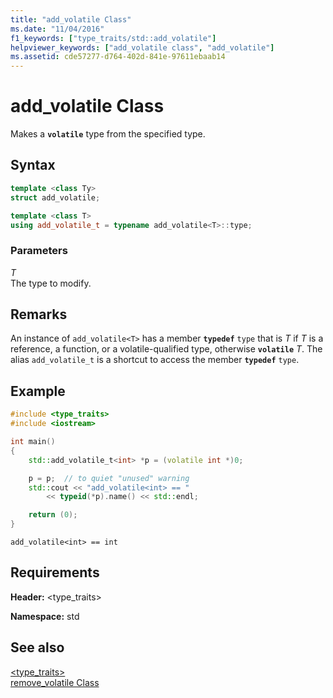 ```yaml
---
title: "add_volatile Class"
ms.date: "11/04/2016"
f1_keywords: ["type_traits/std::add_volatile"]
helpviewer_keywords: ["add_volatile class", "add_volatile"]
ms.assetid: cde57277-d764-402d-841e-97611ebaab14
---
```

# add_volatile Class

Makes a **`volatile`** type from the specified type.

## Syntax

```cpp
template <class Ty>
struct add_volatile;

template <class T>
using add_volatile_t = typename add_volatile<T>::type;
```

### Parameters

*T*\
The type to modify.

## Remarks

An instance of `add_volatile<T>` has a member **`typedef`** `type` that is *T* if *T* is a reference, a function, or a volatile-qualified type, otherwise **`volatile`** *T*. The alias `add_volatile_t` is a shortcut to access the member **`typedef`** `type`.

## Example

```cpp
#include <type_traits>
#include <iostream>

int main()
{
    std::add_volatile_t<int> *p = (volatile int *)0;

    p = p;  // to quiet "unused" warning
    std::cout << "add_volatile<int> == "
        << typeid(*p).name() << std::endl;

    return (0);
}
```

```Output
add_volatile<int> == int
```

## Requirements

**Header:** \<type_traits>

**Namespace:** std

## See also

[<type_traits>](type-traits.md)\
[remove_volatile Class](remove-volatile-class.md)
